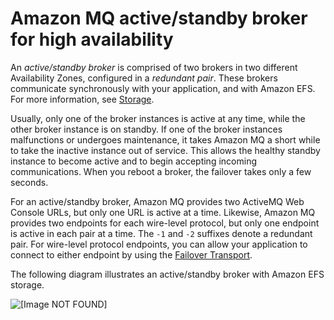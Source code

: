 # Amazon MQ active/standby broker for high availability<a name="active-standby-broker-deployment"></a>

An *active/standby broker* is comprised of two brokers in two different Availability Zones, configured in a *redundant pair*\. These brokers communicate synchronously with your application, and with Amazon EFS\. For more information, see [Storage](broker-storage.md)\.

Usually, only one of the broker instances is active at any time, while the other broker instance is on standby\. If one of the broker instances malfunctions or undergoes maintenance, it takes Amazon MQ a short while to take the inactive instance out of service\. This allows the healthy standby instance to become active and to begin accepting incoming communications\. When you reboot a broker, the failover takes only a few seconds\.

For an active/standby broker, Amazon MQ provides two ActiveMQ Web Console URLs, but only one URL is active at a time\. Likewise, Amazon MQ provides two endpoints for each wire\-level protocol, but only one endpoint is active in each pair at a time\. The `-1` and `-2` suffixes denote a redundant pair\. For wire\-level protocol endpoints, you can allow your application to connect to either endpoint by using the [Failover Transport](http://activemq.apache.org/failover-transport-reference.html)\.

The following diagram illustrates an active/standby broker with Amazon EFS storage\.

![\[Image NOT FOUND\]](http://docs.aws.amazon.com/amazon-mq/latest/developer-guide/images/amazon-mq-activemq-broker-architecture-active-standby.png)